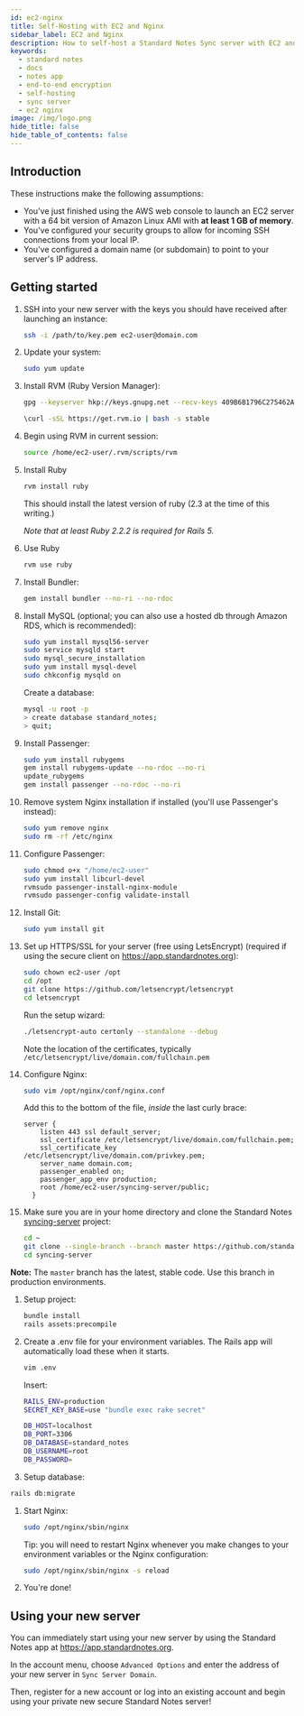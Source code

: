 ```yaml
---
id: ec2-nginx
title: Self-Hosting with EC2 and Nginx
sidebar_label: EC2 and Nginx
description: How to self-host a Standard Notes Sync server with EC2 and Nginx.
keywords:
  - standard notes
  - docs
  - notes app
  - end-to-end encryption
  - self-hosting
  - sync server
  - ec2 nginx
image: /img/logo.png
hide_title: false
hide_table_of_contents: false
---
```


## Introduction

These instructions make the following assumptions:

- You've just finished using the AWS web console to launch an EC2 server with a 64 bit version of Amazon Linux AMI with **at least 1 GB of memory**.
- You've configured your security groups to allow for incoming SSH connections from your local IP.
- You've configured a domain name (or subdomain) to point to your server's IP address.

## Getting started

1. SSH into your new server with the keys you should have received after launching an instance:

   ```bash
   ssh -i /path/to/key.pem ec2-user@domain.com
   ```

1. Update your system:

   ```bash
   sudo yum update
   ```

1. Install RVM (Ruby Version Manager):

   ```bash
   gpg --keyserver hkp://keys.gnupg.net --recv-keys 409B6B1796C275462A1703113804BB82D39DC0E3

   \curl -sSL https://get.rvm.io | bash -s stable
   ```

1. Begin using RVM in current session:

   ```bash
   source /home/ec2-user/.rvm/scripts/rvm
   ```

1. Install Ruby

   ```bash
   rvm install ruby
   ```

   This should install the latest version of ruby (2.3 at the time of this writing.)

   _Note that at least Ruby 2.2.2 is required for Rails 5._

1. Use Ruby

   ```bash
   rvm use ruby
   ```

1. Install Bundler:

   ```bash
   gem install bundler --no-ri --no-rdoc
   ```

1. Install MySQL (optional; you can also use a hosted db through Amazon RDS, which is recommended):

   ```bash
   sudo yum install mysql56-server
   sudo service mysqld start
   sudo mysql_secure_installation
   sudo yum install mysql-devel
   sudo chkconfig mysqld on
   ```

   Create a database:

   ```bash
   mysql -u root -p
   > create database standard_notes;
   > quit;
   ```

1. Install Passenger:

   ```bash
   sudo yum install rubygems
   gem install rubygems-update --no-rdoc --no-ri
   update_rubygems
   gem install passenger --no-rdoc --no-ri
   ```

1. Remove system Nginx installation if installed (you'll use Passenger's instead):

   ```bash
   sudo yum remove nginx
   sudo rm -rf /etc/nginx
   ```

1. Configure Passenger:

   ```bash
   sudo chmod o+x "/home/ec2-user"
   sudo yum install libcurl-devel
   rvmsudo passenger-install-nginx-module
   rvmsudo passenger-config validate-install
   ```

1. Install Git:

   ```bash
   sudo yum install git
   ```

1. Set up HTTPS/SSL for your server (free using LetsEncrypt) (required if using the secure client on https://app.standardnotes.org):

   ```bash
   sudo chown ec2-user /opt
   cd /opt
   git clone https://github.com/letsencrypt/letsencrypt
   cd letsencrypt
   ```

   Run the setup wizard:

   ```bash
   ./letsencrypt-auto certonly --standalone --debug
   ```

   Note the location of the certificates, typically `/etc/letsencrypt/live/domain.com/fullchain.pem`

1. Configure Nginx:

   ```bash
   sudo vim /opt/nginx/conf/nginx.conf
   ```

   Add this to the bottom of the file, _inside_ the last curly brace:

   ```nginx
   server {
       listen 443 ssl default_server;
       ssl_certificate /etc/letsencrypt/live/domain.com/fullchain.pem;
       ssl_certificate_key /etc/letsencrypt/live/domain.com/privkey.pem;
       server_name domain.com;
       passenger_enabled on;
       passenger_app_env production;
       root /home/ec2-user/syncing-server/public;
     }
   ```

1. Make sure you are in your home directory and clone the Standard Notes [syncing-server](https://github.com/standardnotes/syncing-server) project:

   ```bash
   cd ~
   git clone --single-branch --branch master https://github.com/standardnotes/syncing-server.git
   cd syncing-server
   ```

**Note:** The `master` branch has the latest, stable code. Use this branch in production environments.

1. Setup project:

   ```bash
   bundle install
   rails assets:precompile
   ```

1. Create a .env file for your environment variables. The Rails app will automatically load these when it starts.

   ```bash
   vim .env
   ```

   Insert:

   ```bash
   RAILS_ENV=production
   SECRET_KEY_BASE=use "bundle exec rake secret"

   DB_HOST=localhost
   DB_PORT=3306
   DB_DATABASE=standard_notes
   DB_USERNAME=root
   DB_PASSWORD=
   ```

1. Setup database:

```bash
rails db:migrate
```

1. Start Nginx:

   ```bash
   sudo /opt/nginx/sbin/nginx
   ```

   Tip: you will need to restart Nginx whenever you make changes to your environment variables or the Nginx configuration:

   ```bash
   sudo /opt/nginx/sbin/nginx -s reload
   ```

1. You're done!

## Using your new server

You can immediately start using your new server by using the Standard Notes app at https://app.standardnotes.org.

In the account menu, choose `Advanced Options` and enter the address of your new server in `Sync Server Domain`.

Then, register for a new account or log into an existing account and begin using your private new secure Standard Notes server!
